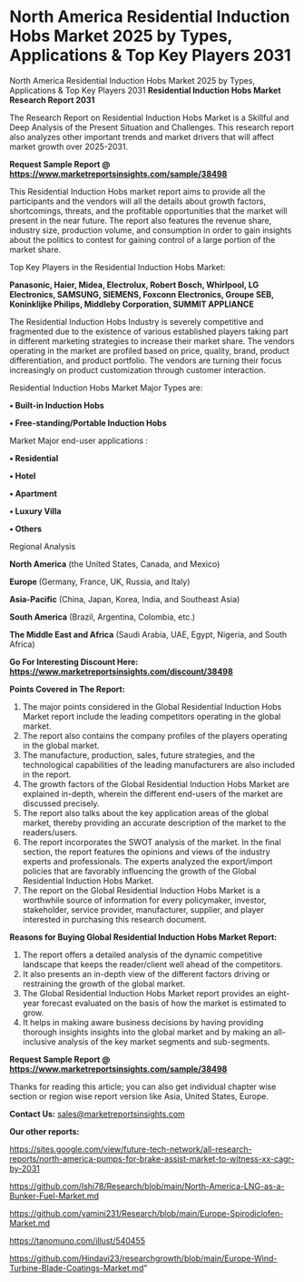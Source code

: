 # North America Residential Induction Hobs Market 2025 by Types, Applications & Top Key Players 2031
North America Residential Induction Hobs Market 2025 by Types, Applications & Top Key Players 2031
<strong>Residential Induction Hobs Market Research Report 2031</strong>

The Research Report on Residential Induction Hobs Market is a Skillful and Deep Analysis of the Present Situation and Challenges. This research report also analyzes other important trends and market drivers that will affect market growth over 2025-2031.

<strong>Request Sample Report @ <a href=https://www.marketreportsinsights.com/sample/38498>https://www.marketreportsinsights.com/sample/38498</a></strong>

This Residential Induction Hobs market report aims to provide all the participants and the vendors will all the details about growth factors, shortcomings, threats, and the profitable opportunities that the market will present in the near future. The report also features the revenue share, industry size, production volume, and consumption in order to gain insights about the politics to contest for gaining control of a large portion of the market share.

Top Key Players in the Residential Induction Hobs Market:

<strong>Panasonic, Haier, Midea, Electrolux, Robert Bosch, Whirlpool, LG Electronics, SAMSUNG, SIEMENS, Foxconn Electronics, Groupe SEB, Koninklijke Philips, Middleby Corporation, SUMMIT APPLIANCE</strong>

The Residential Induction Hobs Industry is severely competitive and fragmented due to the existence of various established players taking part in different marketing strategies to increase their market share. The vendors operating in the market are profiled based on price, quality, brand, product differentiation, and product portfolio. The vendors are turning their focus increasingly on product customization through customer interaction.

Residential Induction Hobs Market Major Types are:

<strong>•  Built-in Induction Hobs

•  Free-standing/Portable Induction Hobs</strong>

Market Major end-user applications :

<strong>•  Residential

•  Hotel

•  Apartment

•  Luxury Villa

•  Others</strong>

Regional Analysis

</u><strong><b>North America</b></strong> (the United States, Canada, and Mexico)

<strong><b>Europe </b></strong>(Germany, France, UK, Russia, and Italy)

<strong><b>Asia-Pacific</b></strong> (China, Japan, Korea, India, and Southeast Asia)

<strong><b>South America</b></strong> (Brazil, Argentina, Colombia, etc.)

<strong><b>The Middle East and Africa</b></strong> (Saudi Arabia, UAE, Egypt, Nigeria, and South Africa)

<strong>Go For Interesting Discount Here: <a href=https://www.marketreportsinsights.com/discount/38498>https://www.marketreportsinsights.com/discount/38498</a></strong>

<strong>Points Covered in The Report:</strong>
<ol>
  <li>The major points considered in the Global Residential Induction Hobs Market report include the leading competitors operating in the global market.</li>
  <li>The report also contains the company profiles of the players operating in the global market.</li>
  <li>The manufacture, production, sales, future strategies, and the technological capabilities of the leading manufacturers are also included in the report.</li>
  <li>The growth factors of the Global Residential Induction Hobs Market are explained in-depth, wherein the different end-users of the market are discussed precisely.</li>
  <li>The report also talks about the key application areas of the global market, thereby providing an accurate description of the market to the readers/users.</li>
  <li>The report incorporates the SWOT analysis of the market. In the final section, the report features the opinions and views of the industry experts and professionals. The experts analyzed the export/import policies that are favorably influencing the growth of the Global Residential Induction Hobs Market.</li>
  <li>The report on the Global Residential Induction Hobs Market is a worthwhile source of information for every policymaker, investor, stakeholder, service provider, manufacturer, supplier, and player interested in purchasing this research document.</li>
</ol>
<strong>Reasons for Buying Global Residential Induction Hobs Market Report:</strong>

<ol>
  <li>The report offers a detailed analysis of the dynamic competitive landscape that keeps the reader/client well ahead of the competitors.</li>
  <li>It also presents an in-depth view of the different factors driving or restraining the growth of the global market.</li>
  <li>The Global Residential Induction Hobs Market report provides an eight-year forecast evaluated on the basis of how the market is estimated to grow.</li>
  <li>It helps in making aware business decisions by having providing thorough insights insights into the global market and by making an all-inclusive analysis of the key market segments and sub-segments.</li>
</ol>
<strong>Request Sample Report @ <a href=https://www.marketreportsinsights.com/sample/38498>https://www.marketreportsinsights.com/sample/38498</a></strong>


Thanks for reading this article; you can also get individual chapter wise section or region wise report version like Asia, United States, Europe.

<strong>Contact Us:</strong>
sales@marketreportsinsights.com

<strong>Our other reports:</strong>

<a href=https://sites.google.com/view/future-tech-network/all-research-reports/north-america-pumps-for-brake-assist-market-to-witness-xx-cagr-by-2031>https://sites.google.com/view/future-tech-network/all-research-reports/north-america-pumps-for-brake-assist-market-to-witness-xx-cagr-by-2031</a>

<a href=https://github.com/Ishi78/Research/blob/main/North-America-LNG-as-a-Bunker-Fuel-Market.md>https://github.com/Ishi78/Research/blob/main/North-America-LNG-as-a-Bunker-Fuel-Market.md</a>

<a href=https://github.com/yamini231/Research/blob/main/Europe-Spirodiclofen-Market.md>https://github.com/yamini231/Research/blob/main/Europe-Spirodiclofen-Market.md</a>

<a href=https://tanomuno.com/illust/540455>https://tanomuno.com/illust/540455</a>

<a href=https://github.com/Hindavi23/researchgrowth/blob/main/Europe-Wind-Turbine-Blade-Coatings-Market.md>https://github.com/Hindavi23/researchgrowth/blob/main/Europe-Wind-Turbine-Blade-Coatings-Market.md</a>"
